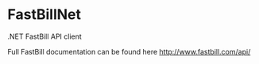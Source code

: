 FastBillNet
===========

.NET FastBill API client 

Full FastBill documentation can be found here http://www.fastbill.com/api/